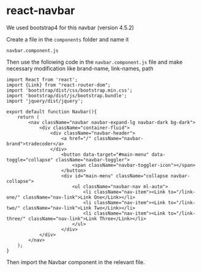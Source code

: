# react-navbar
We used bootstrap4 for this navbar (version 4.5.2)

Create a file in the `components` folder and name it

`navbar.component.js`

Then use the following code in the `navbar.component.js` file and make necessary modification like brand-name, link-names, path 

```
import React from 'react';
import {Link} from "react-router-dom";
import 'bootstrap/dist/css/bootstrap.min.css';
import 'bootstrap/dist/js/bootstrap.bundle';
import 'jquery/dist/jquery';

export default function Navbar(){
    return (
        <nav className="navbar navbar-expand-lg navbar-dark bg-dark">
            <div className="container-fluid">
                <div className="navbar-header">
                    <a href="/" className="navbar-brand">tradecoder</a>
                </div>
                    <button data-target="#main-menu" data-toggle="collapse" className="navbar-toggler">
                        <span className="navbar-toggler-icon"></span>
                    </button>
                    <div id="main-menu" className="collapse navbar-collapse">
                        <ul className="navbar-nav ml-auto">
                            <li className="nav-item"><Link to="/link-one/" className="nav-link">Link One</Link></li>
                            <li className="nav-item"><Link to="/link-two/" className="nav-link">Link Two</Link></li>
                            <li className="nav-item"><Link to="/link-three/" className="nav-link">Link Three</Link></li>
                        </ul>
                    </div>       
            </div>
        </nav>
    );
}
```

Then import the Navbar component in the relevant file.
